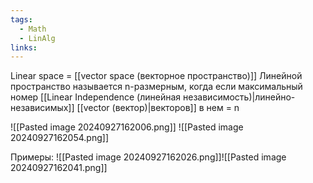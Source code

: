 ```yaml
---
tags:
  - Math
  - LinAlg
links:
---
```

Linear space = [[vector space (векторное пространство)]]
Линейной пространство называется n-размерным, когда если максимальный номер [[Linear Independence (линейная независимость)|линейно-независимых]] [[vector (вектор)|векторов]] в нем = n

![[Pasted image 20240927162006.png]]
![[Pasted image 20240927162054.png]]

Примеры:
![[Pasted image 20240927162026.png]]![[Pasted image 20240927162041.png]]